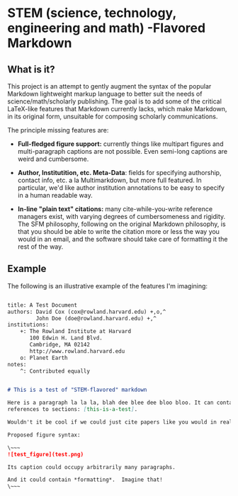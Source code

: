
# STEM (science, technology, engineering and math) -Flavored Markdown

## What is it?

This project is an attempt to gently augment the syntax of the popular Markdown lightweight markup language to better suit the needs of science/math/scholarly publishing.  The goal is to add some of the critical LaTeX-like features that Markdown currently lacks, which make Markdown, in its original form, unsuitable for composing scholarly communications.

The principle missing features are:

* **Full-fledged figure support:** currently things like multipart figures and multi-paragraph captions are not possible.  Even semi-long captions are weird and cumbersome.

* **Author, Institutition, etc. Meta-Data**: fields for specifying authorship, contact info, etc. a la Multimarkdown, but more full featured.  In particular, we'd like author institution annotations to be easy to specify in a human readable way.

* **In-line "plain text" citations:** many cite-while-you-write reference managers exist, with varying degrees of cumbersomeness and rigidity.  The SFM philosophy, following on the original Markdown philosophy, is that you should be able to write the citation more or less the way you would in an email, and the software should take care of formatting it the rest of the way.

## Example

The following is an illustrative example of the features I'm imagining:

```markdown

title: A Test Document
authors: David Cox (cox@rowland.harvard.edu) +,o,^
		 John Doe (doe@rowland.harvard.edu) +,^
institutions:
	+: The Rowland Institute at Harvard
	   100 Edwin H. Land Blvd.
	   Cambridge, MA 02142
	   http://www.rowland.harvard.edu
	o: Planet Earth
notes:
	^: Contributed equally


# This is a test of "STEM-flavored" markdown

Here is a paragraph la la la, blah dee blee dee bloo bloo. It can contain
references to sections: [this-is-a-test].

Wouldn't it be cool if we could just cite papers like you would in real life [Cox et al., 2011].  Ambiguous matches could be resolved via interactive queries (possibly even run lint-style in the editor) and "letter"-style citations [Cox et al., 2007b]

Proposed figure syntax:

\~~~
![test_figure](test.png)

Its caption could occupy arbitrarily many paragraphs.

And it could contain *formatting*.  Imagine that!
\~~~


```